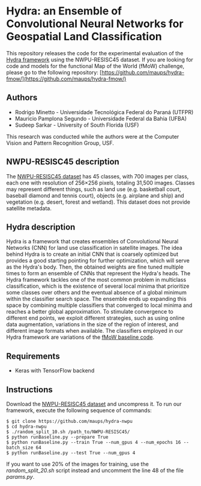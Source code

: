# Hydra: an Ensemble of Convolutional Neural Networks for Geospatial Land Classification

This repository releases the code for the experimental evaluation of the [Hydra framework](http://arxiv.org/abs/1802.03518) using the NWPU-RESISC45 dataset. If you are looking for code and models for the functional Map of the World (fMoW) challenge, please go to the following repository: [https://github.com/maups/hydra-fmow/](https://github.com/maups/hydra-fmow/)

## Authors

- Rodrigo Minetto - Universidade Tecnológica Federal do Paraná (UTFPR)
- Mauricio Pamplona Segundo - Universidade Federal da Bahia (UFBA)
- Sudeep Sarkar - University of South Florida (USF)

This research was conducted while the authors were at the Computer Vision and Pattern Recognition Group, USF.

## NWPU-RESISC45 description

The [NWPU-RESISC45 dataset](http://www.escience.cn/people/JunweiHan/NWPU-RESISC45.html) has 45 classes, with 700 images per class, each one with resolution of 256×256 pixels, totaling 31,500 images. Classes may represent different things, such as land use (e.g. basketball court, baseball diamond and tennis court), objects (e.g. airplane and ship) and vegetation (e.g. desert, forest and wetland). This dataset does not provide satellite metadata.

## Hydra description

Hydra is a framework that creates ensembles of Convolutional Neural Networks (CNN) for land use classification in satellite images. The idea behind Hydra is to create an initial CNN that is coarsely optimized but provides a good starting pointing for further optimization, which will serve as the Hydra's body. Then, the obtained weights are fine tuned multiple times to form an ensemble of CNNs that represent the Hydra's heads. The Hydra framework tackles one of the most common problem in multiclass classification, which is the existence of several local minima that prioritize some classes over others and the eventual absence of a global minimum within the classifier search space. The ensemble ends up expanding this space by combining multiple classifiers that converged to local minima and reaches a better global approximation. To stimulate convergence to different end points, we exploit different strategies, such as using online data augmentation, variations in the size of the region of interest, and different image formats when available. The classifiers employed in our Hydra framework are variations of the [fMoW baseline code](https://github.com/fmow/baseline).

## Requirements

- Keras with TensorFlow backend

## Instructions

Download the [NWPU-RESISC45 dataset](https://1drv.ms/u/s!AmgKYzARBl5ca3HNaHIlzp_IXjs) and uncompress it. To run our framework, execute the following sequence of commands:

```
$ git clone https://github.com/maups/hydra-nwpu
$ cd hydra-nwpu
$ ./random_split_10.sh /path_to/NWPU-RESISC45/
$ python runBaseline.py --prepare True
$ python runBaseline.py --train True --num_gpus 4 --num_epochs 16 --batch_size 64
$ python runBaseline.py --test True --num_gpus 4
```

If you want to use 20% of the images for training, use the *random_split_20.sh* script instead and uncomment the line 48 of the file *params.py*.
